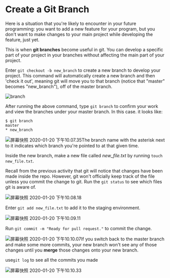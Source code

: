 # Create a Git Branch

Here is a situation that you're likely to encounter in your future programming: you want to add a new feature for your program, but you don't want to make changes to your main project while developing the feature, just yet.

This is when **git branches** become useful in git. You can develop a specific part of your project in your branches without affecting the main part of your project.

Enter `git checkout -b new_branch` to create a new branch to develop your project. This command will automatically create a new branch and then 'check it out', meaning git will move you to that branch \(notice that "master" becomes "new\_branch"\), off of the master branch.

![branch](https://tva1.sinaimg.cn/large/006tNbRwgy1gb4f1m53thj31320u0t93.jpg)

After running the above command, type `git branch` to confirm your work and view the branches under your master branch. In this case. it looks like:

```text
$ git branch
master
* new_branch
```

![&#x5C4F;&#x5E55;&#x5FEB;&#x7167; 2020-01-20 &#x4E0B;&#x5348;10.07.35](https://tva1.sinaimg.cn/large/006tNbRwgy1gb4a6yqgarj3192064q42.jpg)The branch name with the asterisk next to it indicates which branch you're pointed to at that given time.

Inside the new branch, make a new file called _new\_file.txt_ by running `touch new_file.txt`.

Recall from the previous activity that git will notice that changes have been made inside the repo. However, git won't officially keep track of the file unless you commit the change to git. Run the `git status` to see which files git is aware of.

![&#x5C4F;&#x5E55;&#x5FEB;&#x7167; 2020-01-20 &#x4E0B;&#x5348;10.08.18](https://tva1.sinaimg.cn/large/006tNbRwgy1gb4a9e9obdj31bk086q4f.jpg)

Enter `git add new_file.txt` to add it to the staging environment.

![&#x5C4F;&#x5E55;&#x5FEB;&#x7167; 2020-01-20 &#x4E0B;&#x5348;10.09.11](https://tva1.sinaimg.cn/large/006tNbRwgy1gb4aau06jsj31aa070abj.jpg)

Run `git commit -m "Ready for pull request."` to commit the change.

![&#x5C4F;&#x5E55;&#x5FEB;&#x7167; 2020-01-20 &#x4E0B;&#x5348;10.10.07](https://tva1.sinaimg.cn/large/006tNbRwgy1gb4abipmq6j31g6052jsn.jpg)If you switch back to the master branch and make some more commits, your new branch won't see any of those changes until you **merge** those changes onto your new branch.

use`git log` to see all the commits you made

![&#x5C4F;&#x5E55;&#x5FEB;&#x7167; 2020-01-20 &#x4E0B;&#x5348;10.10.33](https://tva1.sinaimg.cn/large/006tNbRwgy1gb4abug2x9j31d00ei779.jpg)

